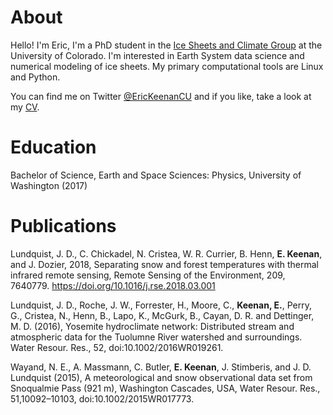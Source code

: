 # About
Hello! I'm Eric, I'm a PhD student in the [Ice Sheets and Climate Group](https://www.colorado.edu/lab/icesheetclimate/) at the University of Colorado. I'm interested in Earth System data science and numerical modeling of ice sheets. My primary computational tools are Linux and Python. 

You can find me on Twitter [@EricKeenanCU](https://twitter.com/EricKeenanCU) and if you like, take a look at my [CV](https://drive.google.com/file/d/1ySf7i-YbFlgqOT8E7SNSnuSEPYJA-SFp/view).  

# Education
Bachelor of Science,	Earth and Space Sciences: Physics, University of Washington (2017)

# Publications
Lundquist, J. D., C. Chickadel, N. Cristea, W. R. Currier, B. Henn, **E. Keenan**, and J. Dozier, 2018, Separating snow and forest temperatures with thermal infrared remote sensing, Remote Sensing of the Environment, 209, 7640779. https://doi.org/10.1016/j.rse.2018.03.001

Lundquist, J. D., Roche, J. W., Forrester, H., Moore, C., **Keenan, E.**, Perry, G., Cristea, N., Henn, B., Lapo, K., McGurk, B., Cayan, D. R. and Dettinger, M. D. (2016), Yosemite hydroclimate network: Distributed stream and atmospheric data for the Tuolumne River watershed and surroundings. Water Resour. Res., 52, doi:10.1002/2016WR019261.

Wayand, N. E., A. Massmann, C. Butler, **E. Keenan**, J. Stimberis, and J. D. Lundquist (2015), A meteorological and snow observational data set from Snoqualmie Pass (921 m), Washington Cascades, USA, Water Resour. Res., 51,10092–10103, doi:10.1002/2015WR017773.
